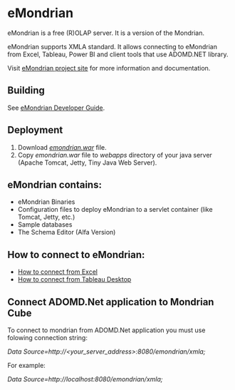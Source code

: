 # eMondrian
eMondrian is a free (R)OLAP server. It is a version of the Mondrian.

eMondrian supports XMLA standard. It allows connecting to eMondrian from Excel, Tableau, Power BI and client tools that use ADOMD.NET library.

Visit [eMondrian project site](https://sergeisemenkov.github.io/eMondrian/) for more information and documentation.

## Building
See [eMondrian Developer Guide]().

## Deployment
1. Download [*emondrian.war*](https://github.com/SergeiSemenkov/eMondrian/releases/latest/download/emondrian.war) file.
2. Copy *emondrian.war* file to *webapps* directory of your java server (Apache Tomcat, Jetty, Tiny Java Web Server).

## eMondrian contains: 
- eMondrian Binaries
- Configuration files to deploy eMondrian to a servlet container (like Tomcat, Jetty, etc.)
- Sample databases
- The Schema Editor (Alfa Version)

## How to connect to eMondrian:
- [How to connect from Excel](https://sergeisemenkov.github.io/eMondrian/docs/client_tools/excel_connect)
- [How to connect from Tableau Desktop](https://sergeisemenkov.github.io/eMondrian/docs/client_tools/tableau_connect)

## Connect ADOMD.Net application to Mondrian Cube
To connect to mondrian from ADOMD.Net application you must use folowing connection string:

*Data Source=http://<your_server_address>:8080/emondrian/xmla;*

For example:

*Data Source=http://localhost:8080/emondrian/xmla;* 
